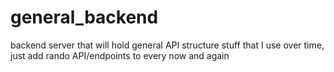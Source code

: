 # general_backend
backend server that will hold general API structure stuff that I use over time, just add rando API/endpoints to every now and again 